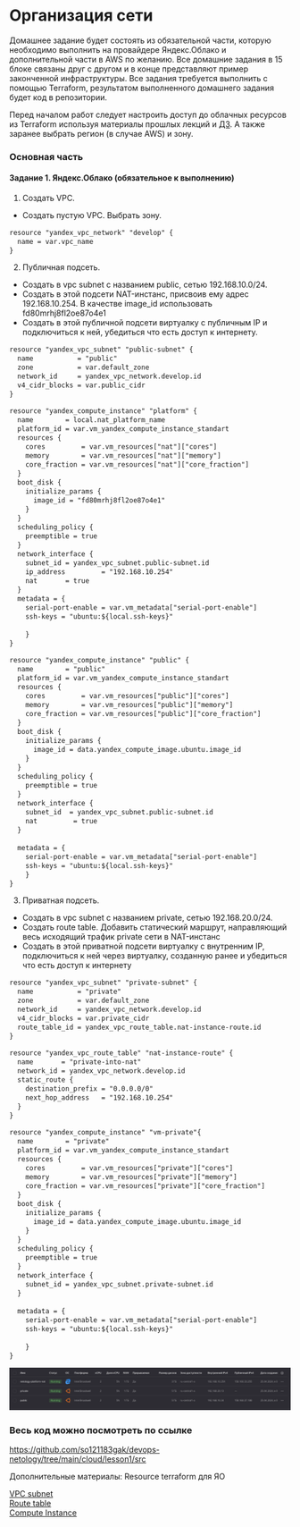 # Организация сети

Домашнее задание будет состоять из обязательной части, которую необходимо выполнить на провайдере Яндекс.Облако и дополнительной части в AWS по желанию. Все домашние задания в 15 блоке связаны друг с другом и в конце представляют пример законченной инфраструктуры.
Все задания требуется выполнить с помощью Terraform, результатом выполненного домашнего задания будет код в репозитории.

Перед началом работ следует настроить доступ до облачных ресурсов из Terraform используя материалы прошлых лекций и [ДЗ](https://github.com/netology-code/virt-homeworks/tree/master/07-terraform-02-syntax). А также заранее выбрать регион (в случае AWS) и зону.

### Основная часть

#### Задание 1. Яндекс.Облако (обязательное к выполнению)

1. Создать VPC.

 - Создать пустую VPC. Выбрать зону.

```
resource "yandex_vpc_network" "develop" {
  name = var.vpc_name
}
```

2. Публичная подсеть.

 - Создать в vpc subnet с названием public, сетью 192.168.10.0/24.
 - Создать в этой подсети NAT-инстанс, присвоив ему адрес 192.168.10.254. В качестве image_id использовать fd80mrhj8fl2oe87o4e1
 - Создать в этой публичной подсети виртуалку с публичным IP и подключиться к ней, убедиться что есть доступ к интернету.

```
resource "yandex_vpc_subnet" "public-subnet" {
  name           = "public"
  zone           = var.default_zone
  network_id     = yandex_vpc_network.develop.id
  v4_cidr_blocks = var.public_cidr
}
```
```
resource "yandex_compute_instance" "platform" {
  name        = local.nat_platform_name
  platform_id = var.vm_yandex_compute_instance_standart
  resources {
    cores         = var.vm_resources["nat"]["cores"]
    memory        = var.vm_resources["nat"]["memory"]
    core_fraction = var.vm_resources["nat"]["core_fraction"]
  }
  boot_disk {
    initialize_params {
      image_id = "fd80mrhj8fl2oe87o4e1"
    }
  }
  scheduling_policy {
    preemptible = true
  }
  network_interface {
    subnet_id = yandex_vpc_subnet.public-subnet.id
    ip_address         = "192.168.10.254"
    nat       = true
  }
  metadata = {
    serial-port-enable = var.vm_metadata["serial-port-enable"]
    ssh-keys = "ubuntu:${local.ssh-keys}"

    }
}
```
```
resource "yandex_compute_instance" "public" {
  name        = "public"
  platform_id = var.vm_yandex_compute_instance_standart
  resources {
    cores         = var.vm_resources["public"]["cores"]
    memory        = var.vm_resources["public"]["memory"]
    core_fraction = var.vm_resources["public"]["core_fraction"]
  }
  boot_disk {
    initialize_params {
      image_id = data.yandex_compute_image.ubuntu.image_id
    }
  }
  scheduling_policy {
    preemptible = true
  }
  network_interface {
    subnet_id  = yandex_vpc_subnet.public-subnet.id
    nat         = true
  }

  metadata = {
    serial-port-enable = var.vm_metadata["serial-port-enable"]
    ssh-keys = "ubuntu:${local.ssh-keys}"
    }
}
```


3. Приватная подсеть.

 - Создать в vpc subnet с названием private, сетью 192.168.20.0/24.
 - Создать route table. Добавить статический маршрут, направляющий весь исходящий трафик private сети в NAT-инстанс
 - Создать в этой приватной подсети виртуалку с внутренним IP, подключиться к ней через виртуалку, созданную ранее и убедиться что есть доступ к интернету

```
resource "yandex_vpc_subnet" "private-subnet" {
  name           = "private"
  zone           = var.default_zone
  network_id     = yandex_vpc_network.develop.id
  v4_cidr_blocks = var.private_cidr
  route_table_id = yandex_vpc_route_table.nat-instance-route.id
}
```
```
resource "yandex_vpc_route_table" "nat-instance-route" {
  name       = "private-into-nat"
  network_id = yandex_vpc_network.develop.id
  static_route {
    destination_prefix = "0.0.0.0/0"
    next_hop_address   = "192.168.10.254"
  }
}
```
```
resource "yandex_compute_instance" "vm-private"{
  name        = "private"
  platform_id = var.vm_yandex_compute_instance_standart
  resources {
    cores         = var.vm_resources["private"]["cores"]
    memory        = var.vm_resources["private"]["memory"]
    core_fraction = var.vm_resources["private"]["core_fraction"]
  }
  boot_disk {
    initialize_params {
      image_id = data.yandex_compute_image.ubuntu.image_id
    }
  }
  scheduling_policy {
    preemptible = true
  }
  network_interface {
    subnet_id = yandex_vpc_subnet.private-subnet.id
  }

  metadata = {
    serial-port-enable = var.vm_metadata["serial-port-enable"]
    ssh-keys = "ubuntu:${local.ssh-keys}"

    }
}
```
<p align="center">
  <img width="600" height="" src="./assets/cloud_01_01.png">
</p>


### Весь код можно посмотреть по ссылке
https://github.com/so121183gak/devops-netology/tree/main/cloud/lesson1/src

Дополнительные материалы:
Resource terraform для ЯО

[VPC subnet](https://registry.terraform.io/providers/yandex-cloud/yandex/latest/docs/resources/vpc_subnet)<br>
[Route table](https://registry.terraform.io/providers/yandex-cloud/yandex/latest/docs/resources/vpc_route_table)<br>
[Compute Instance](https://registry.terraform.io/providers/yandex-cloud/yandex/latest/docs/resources/compute_instance)<br>


